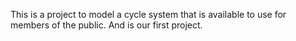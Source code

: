 This is a project to model a cycle system that is available to use for members of the public.  And is our first project.
